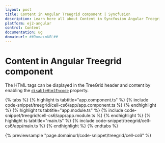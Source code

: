```yaml
---
layout: post
title: Content in Angular Treegrid component | Syncfusion
description: Learn here all about Content in Syncfusion Angular Treegrid component of Syncfusion Essential JS 2 and more.
platform: ej2-angular
control: Content 
documentation: ug
domainurl: ##DomainURL##
---
```


# Content in Angular Treegrid component

The HTML tags can be displayed in the TreeGrid header and content by enabling the [`disableHtmlEncode`](https://ej2.syncfusion.com/angular/documentation/api/treegrid/column/#disablehtmlencode) property.

{% tabs %}
{% highlight ts tabtitle="app.component.ts" %}
{% include code-snippet/treegrid/cell-cs6/app/app.component.ts %}
{% endhighlight %}
{% highlight ts tabtitle="app.module.ts" %}
{% include code-snippet/treegrid/cell-cs6/app/app.module.ts %}
{% endhighlight %}
{% highlight ts tabtitle="main.ts" %}
{% include code-snippet/treegrid/cell-cs6/app/main.ts %}
{% endhighlight %}
{% endtabs %}
  
{% previewsample "page.domainurl/code-snippet/treegrid/cell-cs6" %}